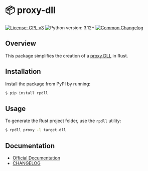 
# 📦 proxy-dll

[![License: GPL v3](https://img.shields.io/badge/License-GPL_v3-blue.svg)](https://www.gnu.org/licenses/gpl-3.0.html)
![Python version: 3.12+](https://img.shields.io/badge/python-3.12+-blue)
[![Common Changelog](https://common-changelog.org/badge.svg)](https://common-changelog.org)


## Overview

This package simplifies the creation of a [proxy DLL](https://www.ired.team/offensive-security/persistence/dll-proxying-for-persistence) in Rust.


## Installation

Install the package from PyPI by running:

```bash
$ pip install rpdll
```


## Usage

To generate the Rust project folder, use the `rpdll` utility:

```bash
$ rpdll proxy -l target.dll
```




## Documentation

- [Official Documentation](https://x55xaa.github.io/proxy-dll)
- [CHANGELOG](https://github.com/x55xaa/proxy-dll/blob/main/CHANGELOG.md)

